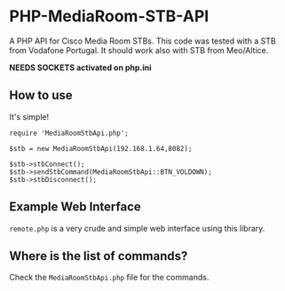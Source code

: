 PHP-MediaRoom-STB-API
==============

A PHP API for Cisco Media Room STBs. This code was tested with a STB from Vodafone Portugal. It should work also with STB from Meo/Altice.


**NEEDS SOCKETS activated on php.ini**

## How to use
It's simple!
```
require 'MediaRoomStbApi.php';

$stb = new MediaRoomStbApi(192.168.1.64,8082);

$stb->stbConnect();
$stb->sendStbCommand(MediaRoomStbApi::BTN_VOLDOWN);
$stb->stbDisconnect();
```

## Example Web Interface
`remote.php` is a very crude and simple web interface using this library.

## Where is the list of commands?
Check the `MediaRoomStbApi.php` file for the commands.
